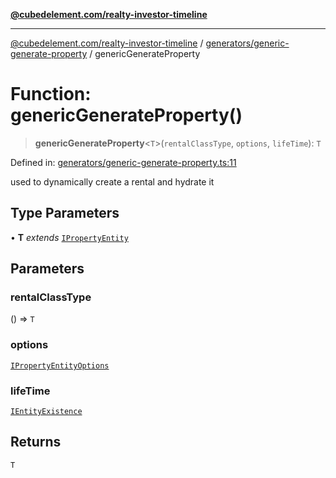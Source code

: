 [**@cubedelement.com/realty-investor-timeline**](../../../index.md)

---

[@cubedelement.com/realty-investor-timeline](../../../modules.md) / [generators/generic-generate-property](../index.md) / genericGenerateProperty

# Function: genericGenerateProperty()

> **genericGenerateProperty**\<`T`\>(`rentalClassType`, `options`, `lifeTime`): `T`

Defined in: [generators/generic-generate-property.ts:11](https://github.com/kvernon/realty-investor-timeline/blob/d14161e46dc540b751017ae4b2cfca53cbab658c/src/generators/generic-generate-property.ts#L11)

used to dynamically create a rental and hydrate it

## Type Parameters

• **T** _extends_ [`IPropertyEntity`](../../../properties/i-property-entity/interfaces/IPropertyEntity.md)

## Parameters

### rentalClassType

() => `T`

### options

[`IPropertyEntityOptions`](../../i-property-entity-options/interfaces/IPropertyEntityOptions.md)

### lifeTime

[`IEntityExistence`](../../../properties/i-entity-existence/interfaces/IEntityExistence.md)

## Returns

`T`
